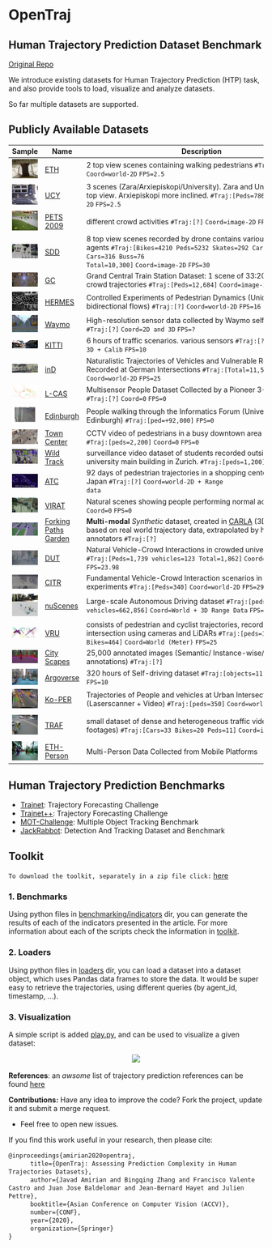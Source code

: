 # OpenTraj

## Human Trajectory Prediction Dataset Benchmark

[Original Repo](https://github.com/crowdbotp/OpenTraj)

We introduce existing datasets for Human Trajectory Prediction (HTP) task, and also provide tools to load, visualize and analyze datasets. 

So far multiple datasets are supported.

## Publicly Available Datasets

<!--begin(table_main)-->
| Sample | Name | &nbsp;&nbsp;&nbsp;&nbsp;&nbsp;&nbsp;&nbsp;&nbsp;&nbsp;&nbsp;&nbsp;&nbsp;&nbsp;&nbsp;&nbsp;&nbsp;&nbsp;&nbsp;&nbsp;&nbsp;&nbsp;&nbsp;&nbsp;&nbsp;&nbsp;&nbsp;&nbsp;&nbsp;&nbsp;&nbsp;&nbsp;&nbsp;&nbsp;&nbsp;&nbsp;&nbsp;&nbsp;&nbsp;&nbsp;&nbsp;&nbsp;&nbsp;&nbsp;&nbsp;&nbsp;&nbsp;&nbsp;&nbsp;&nbsp;&nbsp;Description&nbsp;&nbsp;&nbsp;&nbsp;&nbsp;&nbsp;&nbsp;&nbsp;&nbsp;&nbsp;&nbsp;&nbsp;&nbsp;&nbsp;&nbsp;&nbsp;&nbsp;&nbsp;&nbsp;&nbsp;&nbsp;&nbsp;&nbsp;&nbsp;&nbsp;&nbsp;&nbsp;&nbsp;&nbsp;&nbsp;&nbsp;&nbsp;&nbsp;&nbsp;&nbsp;&nbsp;&nbsp;&nbsp;&nbsp;&nbsp;&nbsp;&nbsp;&nbsp;&nbsp;&nbsp;&nbsp;&nbsp;&nbsp;&nbsp;&nbsp; | Ref | 
|----|----|----|----|
| ![](./OpenTraj/ETH/seq_eth/reference.png) | [ETH](./OpenTraj/ETH) | 2 top view scenes containing walking pedestrians <code>#Traj:[Peds=750]</code> <code>Coord=world-2D</code> <code>FPS=2.5</code> | [website](http://www.vision.ee.ethz.ch/en/datasets/) [paper](https://ethz.ch/content/dam/ethz/special-interest/baug/igp/photogrammetry-remote-sensing-dam/documents/pdf/pellegrini09iccv.pdf) | 
| ![](./OpenTraj/UCY/zara01/reference.png) | [UCY](./OpenTraj/UCY) | 3 scenes (Zara/Arxiepiskopi/University). Zara and University close to top view. Arxiepiskopi more inclined. <code>#Traj:[Peds=786]</code> <code>Coord=world-2D</code> <code>FPS=2.5</code> | [website](https://graphics.cs.ucy.ac.cy/research/downloads/crowd-data) [paper](https://onlinelibrary.wiley.com/doi/full/10.1111/j.1467-8659.2007.01089.x) | 
| ![](./OpenTraj/PETS-2009/reference.jpg) | [PETS 2009](./OpenTraj/PETS-2009) | different crowd activities <code>#Traj:[?]</code> <code>Coord=image-2D</code> <code>FPS=7</code> | [website](http://www.cvg.reading.ac.uk/PETS2009/data.html) [paper](https://projet.liris.cnrs.fr/imagine/pub/proceedings/AVSS-2010/data/4264a143.pdf) | 
| ![](./OpenTraj/SDD/coupa/video3/reference.jpg) | [SDD](./OpenTraj/SDD) | 8 top view scenes recorded by drone contains various types of agents <code>#Traj:[Bikes=4210 Peds=5232 Skates=292 Carts=174 Cars=316 Buss=76 Total=10,300]</code> <code>Coord=image-2D</code> <code>FPS=30</code> | [website](http://cvgl.stanford.edu/projects/uav_data) [paper](http://svl.stanford.edu/assets/papers/ECCV16social.pdf) [dropbox](https://www.dropbox.com/s/v9jvt4ln7t42m6m/StanfordDroneDataset.zip) | 
| ![](./OpenTraj/GC/reference.jpg) | [GC](./OpenTraj/GC) | Grand Central Train Station Dataset: 1 scene of 33:20 minutes of crowd trajectories <code>#Traj:[Peds=12,684]</code> <code>Coord=image-2D</code> <code>FPS=25</code> | [dropbox](https://www.dropbox.com/s/7y90xsxq0l0yv8d/cvpr2015_pedestrianWalkingPathDataset.rar) [paper](http://openaccess.thecvf.com/content_cvpr_2015/html/Yi_Understanding_Pedestrian_Behaviors_2015_CVPR_paper.html) | 
| ![](./OpenTraj/HERMES/reference.png) | [HERMES](./OpenTraj/HERMES) | Controlled Experiments of Pedestrian Dynamics (Unidirectional and bidirectional flows) <code>#Traj:[?]</code> <code>Coord=world-2D</code> <code>FPS=16</code> | [website](https://www.fz-juelich.de/ias/ias-7/EN/AboutUs/Projects/Hermes/_node.html) [data](https://www.fz-juelich.de/ias/ias-7/EN/Research/Pedestrian_Dynamics-Empiricism/_node.html) | 
| ![](./OpenTraj/Waymo/reference.jpg) | [Waymo](./OpenTraj/Waymo) | High-resolution sensor data collected by Waymo self-driving cars <code>#Traj:[?]</code> <code>Coord=2D and 3D</code> <code>FPS=?</code> | [website](https://waymo.com/open/) [github](https://github.com/waymo-research/waymo-open-dataset) | 
| ![](./OpenTraj/KITTI/reference.jpg) | [KITTI](./OpenTraj/KITTI) | 6 hours of traffic scenarios. various sensors <code>#Traj:[?]</code> <code>Coord=image-3D + Calib</code> <code>FPS=10</code> |  [website](http://www.cvlibs.net/datasets/kitti/) | 
| ![](./OpenTraj/InD/reference.png) | [inD](./OpenTraj/InD) | Naturalistic Trajectories of Vehicles and Vulnerable Road Users Recorded at German Intersections <code>#Traj:[Total=11,500]</code> <code>Coord=world-2D</code> <code>FPS=25</code> | [website](https://www.ind-dataset.com/) [paper](https://arxiv.org/pdf/1911.07602.pdf) | 
| ![](./OpenTraj/L-CAS/reference.png) | [L-CAS](./OpenTraj/L-CAS) | Multisensor People Dataset Collected by a Pioneer 3-AT robot <code>#Traj:[?]</code> <code>Coord=0</code> <code>FPS=0</code> | [website](https://lcas.lincoln.ac.uk/wp/research/data-sets-software/l-cas-multisensor-people-dataset/) | 
| ![](./OpenTraj/Edinburgh/reference.jpg) | [Edinburgh](./OpenTraj/Edinburgh) | People walking through the Informatics Forum (University of Edinburgh) <code>#Traj:[ped=+92,000]</code> <code>FPS=0</code> | [website](http://homepages.inf.ed.ac.uk/rbf/FORUMTRACKING/) | 
| ![](./OpenTraj/Town-Center/reference.jpg) | [Town Center](./OpenTraj/Town-Center) | CCTV video of pedestrians in a busy downtown area in Oxford <code>#Traj:[peds=2,200]</code> <code>Coord=0</code> <code>FPS=0</code> | [website](https://megapixels.cc/datasets/oxford_town_centre/) | 
| ![](./OpenTraj/Wild-Track/reference.jpg) | [Wild Track](./OpenTraj/Wild-Track) | surveillance video dataset of students recorded outside the ETH university main building in Zurich. <code>#Traj:[peds=1,200]</code> | [website](https://megapixels.cc/wildtrack/) | 
| ![](./OpenTraj/ATC/reference.png) | [ATC](./OpenTraj/ATC) | 92 days of pedestrian trajectories in a shopping center in Osaka, Japan <code>#Traj:[?]</code> <code>Coord=world-2D + Range data</code> | [website](https://irc.atr.jp/crest2010_HRI/ATC_dataset) | 
| ![](./OpenTraj/VIRAT/reference.png) | [VIRAT](./OpenTraj/VIRAT) | Natural scenes showing people performing normal actions <code>#Traj:[?]</code> <code>Coord=0</code> <code>FPS=0</code> | [website](http://viratdata.org/) | 
| ![](./OpenTraj/Forking-Paths-Garden/reference.png) | [Forking Paths Garden](./OpenTraj/Forking-Paths-Garden) | **Multi-modal** _Synthetic_ dataset, created in [CARLA](https://carla.org) (3D simulator) based on real world trajectory data, extrapolated by human annotators <code>#Traj:[?]</code> | [website](https://next.cs.cmu.edu/multiverse/index.html) [github](https://github.com/JunweiLiang/Multiverse) [paper](https://arxiv.org/abs/1912.06445) | 
| ![](./OpenTraj/DUT/reference.png) | [DUT](./OpenTraj/DUT) | Natural Vehicle-Crowd Interactions in crowded university campus <code>#Traj:[Peds=1,739 vehicles=123 Total=1,862]</code> <code>Coord=world-2D</code> <code>FPS=23.98</code> | [github](https://github.com/dongfang-steven-yang/vci-dataset-dut) [paper](https://arxiv.org/pdf/1902.00487.pdf) | 
| ![](./OpenTraj/CITR/reference.png) | [CITR](./OpenTraj/CITR) | Fundamental Vehicle-Crowd Interaction scenarios in controlled experiments <code>#Traj:[Peds=340]</code> <code>Coord=world-2D</code> <code>FPS=29.97</code> | [github](https://github.com/dongfang-steven-yang/vci-dataset-dut) [paper](https://arxiv.org/pdf/1902.00487.pdf) | 
| ![](./OpenTraj/NuScenes/reference.png) | [nuScenes](./OpenTraj/NuScenes) | Large-scale Autonomous Driving dataset <code>#Traj:[peds=222,164 vehicles=662,856]</code> <code>Coord=World + 3D Range Data</code> <code>FPS=2</code> | [website](www.nuscences.org) | 
| ![](./OpenTraj/VRU/reference.png) | [VRU](./OpenTraj/VRU) | consists of pedestrian and cyclist trajectories, recorded at an urban intersection using cameras and LiDARs <code>#Traj:[peds=1068 Bikes=464]</code> <code>Coord=World (Meter)</code> <code>FPS=25</code> | [website](https://www.th-ab.de/ueber-uns/organisation/labor/kooperative-automatisierte-verkehrssysteme/trajectory-dataset) | 
| ![](./OpenTraj/City-Scapes/reference.png) | [City Scapes](./OpenTraj/City-Scapes) | 25,000 annotated images (Semantic/ Instance-wise/ Dense pixel annotations) <code>#Traj:[?]</code> | [website](https://www.cityscapes-dataset.com/dataset-overview/) | 
| ![](./OpenTraj/Argoverse/reference.jpg) | [Argoverse](./OpenTraj/Argoverse) | 320 hours of Self-driving dataset <code>#Traj:[objects=11,052]</code> <code>Coord=3D</code> <code>FPS=10</code> | [website](https://www.argoverse.org) | 
| ![](./OpenTraj/Ko-PER/reference.png) | [Ko-PER](./OpenTraj/Ko-PER) | Trajectories of People and vehicles at Urban Intersections (Laserscanner + Video) <code>#Traj:[peds=350]</code> <code>Coord=world-2D</code> | [paper](https://www.uni-ulm.de/fileadmin/website_uni_ulm/iui.inst.110/Bilder/Forschung/Datensaetze/20141010_DatasetDocumentation.pdf) | 
| ![](./OpenTraj/TRAF/reference.png) | [TRAF](./OpenTraj/TRAF) | small dataset of dense and heterogeneous traffic videos in India (22 footages) <code>#Traj:[Cars=33 Bikes=20 Peds=11]</code> <code>Coord=image-2D</code> <code>FPS=10</code> | [website](https://gamma.umd.edu/researchdirections/autonomousdriving/trafdataset/) [gDrive](https://drive.google.com/drive/folders/1zKaeboslkqoLdTJbRMyQ0Y9JL3007LRr) [paper](https://arxiv.org/pdf/1812.04767.pdf) | 
| ![](./OpenTraj/ETH-Person/reference.png) | [ETH-Person](./OpenTraj/ETH-Person) | Multi-Person Data Collected from Mobile Platforms | [website](https://data.vision.ee.ethz.ch/cvl/aess/) | 

<!--end(table_main)-->

<!--
#### Other Trajectory Datasets
- [NGSim](https://catalog.data.gov/dataset/next-generation-simulation-ngsim-vehicle-trajectories)
- [Daimler](http://www.gavrila.net/Datasets/Daimler_Pedestrian_Benchmark_D/daimler_pedestrian_benchmark_d.html)
- [Cyclist](No Link)
- [highD](No Link)
-->

## Human Trajectory Prediction Benchmarks
- [Trajnet](http://trajnet.stanford.edu/): Trajectory Forecasting Challenge
- [Trajnet++](https://www.aicrowd.com/challenges/trajnet-a-trajectory-forecasting-challenge): Trajectory Forecasting Challenge
- [MOT-Challenge](https://motchallenge.net): Multiple Object Tracking Benchmark
- [JackRabbot](https://jrdb.stanford.edu/): Detection And Tracking Dataset and Benchmark

## Toolkit
`To download the toolkit, separately in a zip file click:` [here](https://downgit.github.io/#/home?url=https://github.com/amiryanj/OpenTraj/tree/master/toolkit)


### 1. Benchmarks
Using python files in [benchmarking/indicators](toolkit/benchmarking/indicators) dir, you can generate the results of each of the indicators presented in the article. For more information about each of the scripts check the information in [toolkit](toolkit).

### 2. Loaders
Using python files in [loaders](toolkit/loaders) dir, you can load a dataset into a dataset object, which uses Pandas data frames to store the data. It would be super easy to retrieve the trajectories, using different queries (by agent_id, timestamp, ...).

### 3. Visualization
A simple script is added [play.py](opentraj/toolkit/ui/play.py), and can be used to visualize a given dataset:

<p align='center'>
  <img src='docs/figs/fig-opentraj-ui.gif' width='400px'\>
</p>


<!--
## Metrics
**1. ADE** (T<sub>obs</sub>, T<sub>pred</sub>):
Average Displacement Error (ADE), also called Mean Euclidean Distance (MED), measures the averages Euclidean distances between points of the predicted trajectory and the ground truth that have the same temporal distance from their respective start points. The function arguemnts are:
- T<sub>obs</sub> : observation period
- T<sub>pred</sub> : prediction period
<br/>
**2. FDE** (T<sub>obs</sub>, T<sub>pred</sub>):
Final Displacement Error (FDE) measures the distance between final predicted position and the ground truth position at the corresponding time point. The function arguemnts are:
- T<sub>obs</sub> : observation period
- T<sub>pred</sub> : prediction period
<br/>
## State-of-the-art Trajectory Prediction Algorithms
\* The numbers are derived from papers.
- [ ] setup benchmarking 
- [ ] update top 20 papers
-->
<!--
#### 1. ETH Dataset
-->

<!--begin(table_ETH)-->

<!--end(table_ETH)-->

<!--
`TBC`
-->


<!--
#### (A) Main References:
- Who are you with and Where are you going? (Social Force), Yamaguchi et al. CVPR 2011. [paper]()
- Social LSTM: Human trajectory prediction in crowded spaces, Alahi et al. CVPR 2016. [paepr]()
- Learning social etiquette: Human trajectory understanding in crowded scenes, Robicquet et al. ECCV 2016. [paper](https://infoscience.epfl.ch/record/230262/files/ECCV16social.pdf) 
- Social GAN: Socially Acceptable Trajectories with Generative Adversarial Networks, Gupta et al. CVPR 2018. [paper]()
- Social Ways: Learning Multi-Modal Distributions of Pedestrian Trajectories with GANs, Amirian et al. CVPR 2019. [paper](), [code]()
-->
**References**: an *awsome* list of trajectory prediction references can be found [here](https://github.com/jiachenli94/Awesome-Interaction-aware-Trajectory-Prediction)
<!--
- Desire: Distant future prediction in dynamic scenes with interacting agents, Lee et al. CVPR 2017. [paper](http://openaccess.thecvf.com/content_cvpr_2017/papers/Lee_DESIRE_Distant_Future_CVPR_2017_paper.pdf)
- Sophie: An attentive gan for predicting paths compliant to social and physical constraints, Sadeghian et al. CVPR 2019. [paper](https://arxiv.org/pdf/1806.01482.pdf)
- [MATF (Multi-Agent Tensor Fusion)](http://openaccess.thecvf.com/content_CVPR_2019/papers/Zhao_Multi-Agent_Tensor_Fusion_for_Contextual_Trajectory_Prediction_CVPR_2019_paper.pdf)
- [Best of Many](http://openaccess.thecvf.com/content_cvpr_2018/papers/Bhattacharyya_Accurate_and_Diverse_CVPR_2018_paper.pdf)
-->

<!--
#### (B) Surveys:
&ast; ordered by time
- A Survey on Path Prediction Techniques for Vulnerable Road Users: From Traditional to Deep-Learning Approaches, ITSC 2019. [paper](https://ieeexplore.ieee.org/abstract/document/8917053)
- Human Motion Trajectory Prediction: A Survey, IJRR 2019 [arxiv](https://arxiv.org/abs/1905.06113)
- Autonomous vehicles that interact with pedestrians: A survey of theory and practice, ITS 2019. [arxiv](https://arxiv.org/abs/1805.11773)
- A literature review on the prediction of pedestrian behavior in urban scenarios, ITSC 2018. [paper](https://ieeexplore.ieee.org/abstract/document/8569415)
- Survey on Vision-Based Path Prediction, DAPI 2018. [arxiv](https://arxiv.org/abs/1811.00233)
- Trajectory data mining: an overview, TIST 2015. [paper](https://www.microsoft.com/en-us/research/wp-content/uploads/2015/09/TrajectoryDataMining-tist-yuzheng.pdf)
- A survey on motion prediction and risk assessment for intelligent vehicles, ROBOMECH 2014. [paper](https://core.ac.uk/download/pdf/81530180.pdf)
-->

<!--
**Collaboration:** Are you interested in collaboration on OpenTraj? Send an email to [me](mailto:amiryan.j@gmail.com?subject=OpenTraj) titled *OpenTraj*.
-->
**Contributions:** Have any idea to improve the code? Fork the project, update it and submit a merge request. 
- Feel free to open new issues.

If you find this work useful in your research, then please cite:
```
@inproceedings{amirian2020opentraj,
      title={OpenTraj: Assessing Prediction Complexity in Human Trajectories Datasets}, 
      author={Javad Amirian and Bingqing Zhang and Francisco Valente Castro and Juan Jose Baldelomar and Jean-Bernard Hayet and Julien Pettre},
      booktitle={Asian Conference on Computer Vision (ACCV)},
      number={CONF},      
      year={2020},
      organization={Springer}
}
```

